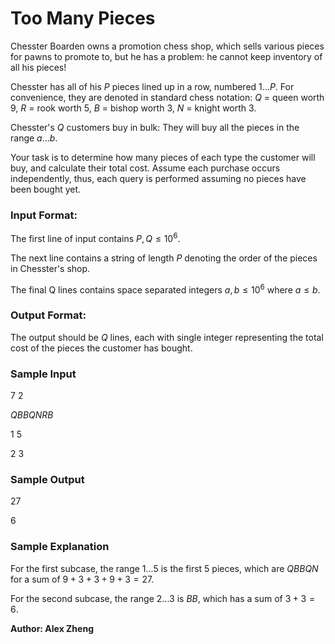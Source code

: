 # Too Many Pieces

Chesster Boarden owns a promotion chess shop, which sells various pieces for pawns to promote to, but he has a problem: he cannot keep inventory of all his pieces!

Chesster has all of his $P$ pieces lined up in a row, numbered $1...P$. For convenience, they are denoted in standard chess notation:
$Q$ = queen worth 9, $R$ = rook worth 5, $B$ = bishop worth 3, $N$ = knight worth 3.

Chesster's $Q$ customers buy in bulk: They will buy all the pieces in the range $a ... b$.

Your task is to determine how many pieces of each type the customer will buy, and calculate their total cost. Assume each purchase occurs independently, thus, each query is performed assuming no pieces have been bought yet.

### Input Format:

The first line of input contains $P, Q \leq 10^6$.

The next line contains a string of length $P$ denoting the order of the pieces in Chesster's shop.

The final Q lines contains space separated integers $a,b \leq 10^6$ where $a \leq b$.

### Output Format:

The output should be $Q$ lines, each with single integer representing the total cost of the pieces the customer has bought.

### Sample Input

$7$ $2$

$QBBQNRB$

$1$ $5$

$2$ $3$

### Sample Output

$27$

$6$

### Sample Explanation

For the first subcase, the range 1...5 is the first 5 pieces, which are $QBBQN$ for a sum of $9+3+3+9+3=27$.

For the second subcase, the range 2...3 is $BB$, which has a sum of $3+3=6$.

**Author: Alex Zheng**
